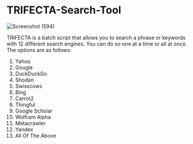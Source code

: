 # TRIFECTA-Search-Tool

![Screenshot (594)](https://user-images.githubusercontent.com/87498078/136637874-819aa11e-923e-41dd-a756-57ec19a998ec.png)


TRIFECTA is a batch script that allows you to search a phrase or keywords with 12 different search engines. You can do so one at a time or all at once. The options are as follows:


1. Yahoo
2. Google
3. DuckDuckGo
4. Shodan
5. Swisscows
6. Bing
7. Carrot2
8. Thingful
9. Google Scholar
10. Wolfram Alpha
11. Metacrawler
12. Yandex
13. All Of The Above
